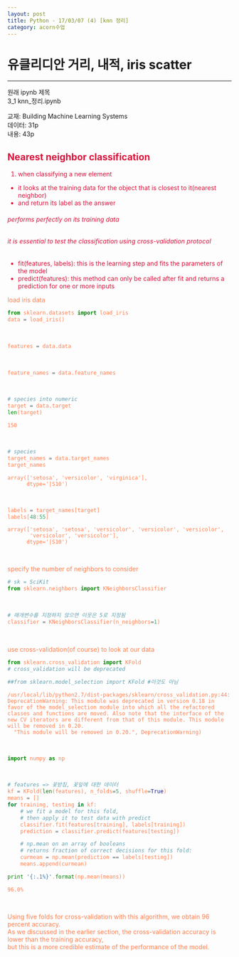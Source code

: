 ```yaml
---
layout: post
title: Python - 17/03/07 (4) [knn 정리]
category: acorn수업
---
```


# 유클리디안 거리, 내적, iris scatter

---
원래 ipynb 제목  
3_1 knn_정리.ipynb  

교재: Building Machine Learning Systems  
데이터: 31p  
내용: 43p  

## <font color='crimson'>Nearest neighbor classification

1. when classifying a new element
- it looks at the training data for the object that is closest to it(nearest neighbor)
- and return its label as the answer  

###### performs perfectly on its training data  
###### it is essential to test the classification using cross-validation protocol  

- fit(features, labels): this is the learning step and fits the parameters of the model
- predict(features): this method can only be called after fit and returns a prediction for one or more inputs  

<font color='coral'/>load iris data  


```python
from sklearn.datasets import load_iris
data = load_iris()
```

<br>

```python
features = data.data
```

<br>

```python
feature_names = data.feature_names
```

<br>

```python
# species into numeric
target = data.target
len(target)
```




    150


<br>

```python
# species
target_names = data.target_names
target_names
```




    array(['setosa', 'versicolor', 'virginica'],
          dtype='|S10')


<br>

```python
labels = target_names[target]
labels[48:55]
```




    array(['setosa', 'setosa', 'versicolor', 'versicolor', 'versicolor',
           'versicolor', 'versicolor'],
          dtype='|S10')

<br>

<font color='coral'>specify the number of neighbors to consider  

```python
# sk = SciKit
from sklearn.neighbors import KNeighborsClassifier
```

<br>

```python
# 매개변수를 지정하지 않으면 이웃은 5로 지정됨
classifier = KNeighborsClassifier(n_neighbors=1)
```

<br>

<font color='coral'>use cross-validation(of course) to look at our data


```python
from sklearn.cross_validation import KFold
# cross_validation will be deprecated

##from sklearn.model_selection import KFold #이것도 아님
```

    /usr/local/lib/python2.7/dist-packages/sklearn/cross_validation.py:44: DeprecationWarning: This module was deprecated in version 0.18 in favor of the model_selection module into which all the refactored classes and functions are moved. Also note that the interface of the new CV iterators are different from that of this module. This module will be removed in 0.20.
      "This module will be removed in 0.20.", DeprecationWarning)

<br>

```python
import numpy as np
```

<br>

```python
# features => 꽃받침, 꽃잎에 대한 데이터
kf = KFold(len(features), n_folds=5, shuffle=True)
means = []
for training, testing in kf:
    # we fit a model for this fold,
    # then apply it to test data with predict
    classifier.fit(features[training], labels[training])
    prediction = classifier.predict(features[testing])

    # np.mean on an array of booleans
    # returns fraction of correct decisions for this fold:
    curmean = np.mean(prediction == labels[testing])
    means.append(curmean)

print '{:.1%}'.format(np.mean(means))
```

    96.0%

<br>

<font color='coral'>Using five folds for cross-validation with this algorithm, we obtain 96 percent accuracy.  
<font color='coral'>As we discussed in the earlier section, the cross-validation accuracy is lower than the training accuracy,  
<font color='coral'>but this is a more credible estimate of the performance of the model.  
